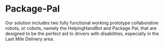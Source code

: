 # Package-Pal
Our solution includes two fully functional working prototype collaborative robots, or cobots, namely the HelpingHandBot and Package Pal, that are designed to be the perfect aid to drivers with disabilities, especially in the Last Mile Delivery area.
